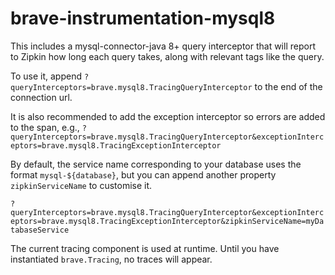 # brave-instrumentation-mysql8

This includes a mysql-connector-java 8+ query interceptor that will report to Zipkin
how long each query takes, along with relevant tags like the query.

To use it, append `?queryInterceptors=brave.mysql8.TracingQueryInterceptor`
to the end of the connection url.

It is also recommended to add the exception interceptor so errors are added to the span, e.g.,
`?queryInterceptors=brave.mysql8.TracingQueryInterceptor&exceptionInterceptors=brave.mysql8.TracingExceptionInterceptor`

By default, the service name corresponding to your database uses the format
`mysql-${database}`, but you can append another property `zipkinServiceName` to customise it.

`?queryInterceptors=brave.mysql8.TracingQueryInterceptor&exceptionInterceptors=brave.mysql8.TracingExceptionInterceptor&zipkinServiceName=myDatabaseService`

The current tracing component is used at runtime. Until you have
instantiated `brave.Tracing`, no traces will appear.
